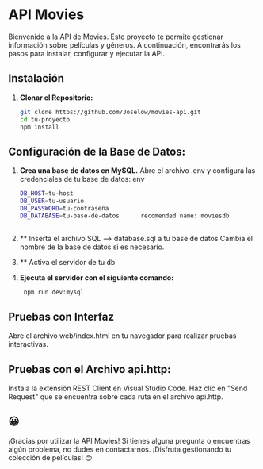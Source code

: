 # API Movies

Bienvenido a la API de Movies. Este proyecto te permite gestionar información sobre películas y géneros. A continuación, encontrarás los pasos para instalar, configurar y ejecutar la API.

## Instalación

1. **Clonar el Repositorio:**
   ```bash
   git clone https://github.com/Joselow/movies-api.git
   cd tu-proyecto
   npm install

##  Configuración de la Base de Datos:

1. **Crea una base de datos en MySQL.**
Abre el archivo .env y configura las credenciales de tu base de datos:
env
   ```bash
   DB_HOST=tu-host
   DB_USER=tu-usuario
   DB_PASSWORD=tu-contraseña
   DB_DATABASE=tu-base-de-datos      recomended name: moviesdb
 
2. ** Inserta el archivo SQL --> database.sql a tu base de datos 
  Cambia el nombre de la base de datos si es necesario.

3. ** Activa el servidor de tu db

4. **Ejecuta el servidor con el siguiente comando:**
   ```bash
    npm run dev:mysql
   
##   Pruebas con Interfaz
Abre el archivo web/index.html en tu navegador para realizar pruebas interactivas.

##   Pruebas con el Archivo api.http:
Instala la extensión REST Client en Visual Studio Code.
Haz clic en "Send Request" que se encuentra sobre cada ruta en el archivo api.http.

##  😀

¡Gracias por utilizar la API Movies! Si tienes alguna pregunta o encuentras algún problema, no dudes en contactarnos. ¡Disfruta gestionando tu colección de películas! 😊
